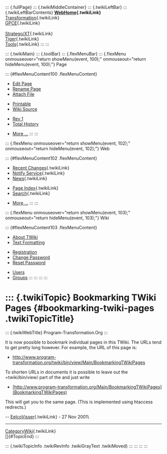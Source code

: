 ::: {.fullPage}
::: {.twikiMiddleContainer}
::: {.twikiLeftBar}
::: {.twikiLeftBarContents}
**[WebHome](WebHome){.twikiLink}**\
[Transformation](../Transform/WebHome){.twikiLink}\
[GPCE](../Gpce/WebHome){.twikiLink}\
\
[Stratego/XT](../Stratego/WebHome){.twikiLink}\
[Tiger](../Tiger/WebHome){.twikiLink}\
[Tools](../Tools/WebHome){.twikiLink}
:::
:::

::: {.twikiMain}
::: {.toolBar}
::: {.flexMenuBar}
::: {.flexMenu onmouseover="return showMenu(event, 100);" onmouseout="return hideMenu(event, 100);"}
Page

::: {#flexMenuContent100 .flexMenuContent}
-   [Edit
    Page](http://www.program-transformation.org/edit/Main/BookmarkingTWikiPages?t=1536826815)
-   [Rename
    Page](http://www.program-transformation.org/rename/Main/BookmarkingTWikiPages)
-   [Attach
    File](http://www.program-transformation.org/attach/Main/BookmarkingTWikiPages)

<!-- -->

-   [Printable](http://www.program-transformation.org/view/Main/BookmarkingTWikiPages?skin=print.pattern)
-   [Wiki
    Source](http://www.program-transformation.org/view/Main/BookmarkingTWikiPages?skin=text&raw=on&contenttype=text/plain)

<!-- -->

-   [Rev
    1](http://www.program-transformation.org/view/Main/BookmarkingTWikiPages?rev=1.1)
-   [Total
    History](http://www.program-transformation.org/rdiff/Main/BookmarkingTWikiPages)

<!-- -->

-   [More
    \...](http://www.program-transformation.org/oops/Main/BookmarkingTWikiPages?template=oopsmore&param1=1.1&param2=1.1)
:::
:::

::: {.flexMenu onmouseover="return showMenu(event, 102);" onmouseout="return hideMenu(event, 102);"}
Web

::: {#flexMenuContent102 .flexMenuContent}
-   [Recent Changes](WebChanges){.twikiLink}
-   [Notify Service](WebNotify){.twikiLink}
-   [News](WebNews){.twikiLink}

<!-- -->

-   [Page Index](WebIndex){.twikiLink}
-   [Search](WebSearch){.twikiLink}

<!-- -->

-   [More
    \...](http://www.program-transformation.org/oops/Main/BookmarkingTWikiPages?template=oopsmore&param1=1.1&param2=1.1)
:::
:::

::: {.flexMenu onmouseover="return showMenu(event, 103);" onmouseout="return hideMenu(event, 103);"}
Wiki

::: {#flexMenuContent103 .flexMenuContent}
-   [About
    TWiki](http://www.program-transformation.org/view/TWiki/WebHome)
-   [Text
    Formatting](http://www.program-transformation.org/view/TWiki/TextFormattingRules)

<!-- -->

-   [Registration](http://www.program-transformation.org/view/TWiki/TWikiRegistration)
-   [Change
    Password](http://www.program-transformation.org/view/TWiki/ChangePassword)
-   [Reset
    Password](http://www.program-transformation.org/view/TWiki/ResetPassword)

<!-- -->

-   [Users](http://www.program-transformation.org/view/Main/TWikiUsers)
-   [Groups](http://www.program-transformation.org/view/Main/TWikiGroups)
:::
:::
:::
:::

::: {.twikiTopic}
Bookmarking TWiki Pages {#bookmarking-twiki-pages .twikiTopicTitle}
=======================

::: {.twikiWebTitle}
Program-Transformation.Org
:::

It is now possible to bookmark individual pages in this TWiki. The URLs
tend to get pretty long however. For example, the URL of this page is:

-   <http://www.program-transformation.org/twiki/bin/view/Main/BookmarkingTWikiPages>

To shorten URLs in documents it is possible to leave out the
=twiki/bin/view/ part of the and just write

-   [http://www.program-transformation.org/Main/BookmarkingTWikiPages](BookmarkingTWikiPages)

This will get you to the same page. (This is implemented using htaccess
redirects.)

\-- [EelcoVisser](EelcoVisser){.twikiLink} - 27 Nov 2001\

------------------------------------------------------------------------

[CategoryWiki](../Transform/CategoryWiki){.twikiLink}\
[]{#TopicEnd}
:::

::: {.twikiTopicInfo .twikiRevInfo .twikiGrayText .twikiMoved}
:::
:::
:::
:::
